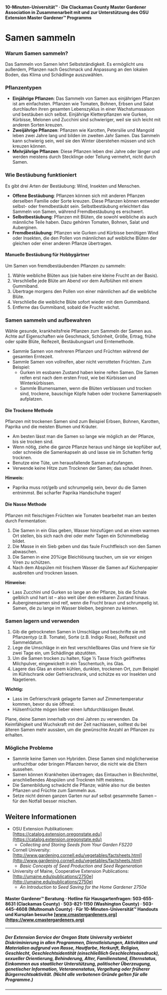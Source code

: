 #### 10-Minuten-Universität™ · Die Clackamas County Master Gardener Association in Zusammenarbeit mit und zur Unterstützung des OSU Extension Master Gardener™ Programms

# Samen sammeln

### Warum Samen sammeln?
Das Sammeln von Samen lehrt Selbstständigkeit. Es ermöglicht uns außerdem, Pflanzen nach Geschmack und Anpassung an den lokalen Boden, das Klima und Schädlinge auszuwählen.

### Pflanzentypen

- **Einjährige Pflanzen**: Das Sammeln von Samen aus einjährigen Pflanzen ist am einfachsten. Pflanzen wie Tomaten, Bohnen, Erbsen und Salat durchlaufen ihren gesamten Lebenszyklus in einer Wachstumssaison und bestäuben sich selbst. Einjährige Kletterpflanzen wie Gurken, Kürbisse, Melonen und Zucchini sind schwieriger, weil sie sich leicht mit anderen Sorten kreuzen.
- **Zweijährige Pflanzen**: Pflanzen wie Karotten, Petersilie und Mangold leben zwei Jahre lang und bilden im zweiten Jahr Samen. Das Sammeln kann schwierig sein, weil sie den Winter überstehen müssen und sich kreuzen können.
- **Mehrjährige Pflanzen**: Diese Pflanzen leben drei Jahre oder länger und werden meistens durch Stecklinge oder Teilung vermehrt, nicht durch Samen.

### Wie Bestäubung funktioniert

Es gibt drei Arten der Bestäubung: Wind, Insekten und Menschen.

- **Offene Bestäubung**: Pflanzen können sich mit anderen Pflanzen derselben Familie oder Sorte kreuzen. Diese Pflanzen können entweder selbst- oder fremdbestäubt sein. Selbstbestäubung erleichtert das Sammeln von Samen, während Fremdbestäubung es erschwert.
- **Selbstbestäubung**: Pflanzen mit Blüten, die sowohl weibliche als auch männliche Teile haben. Dazu gehören Tomaten, Bohnen, Salat und Auberginen.
- **Fremdbestäubung**: Pflanzen wie Gurken und Kürbisse benötigen Wind oder Insekten, die den Pollen von männlichen auf weibliche Blüten der gleichen oder einer anderen Pflanze übertragen.

#### Manuelle Bestäubung für Hobbygärtner

Um Samen von fremdbestäubenden Pflanzen zu sammeln:

1. Wähle weibliche Blüten aus (sie haben eine kleine Frucht an der Basis).
2. Verschließe jede Blüte am Abend vor dem Aufblühen mit einem Gummiband.
3. Übertrage morgens den Pollen von einer männlichen auf die weibliche Blüte.
4. Verschließe die weibliche Blüte sofort wieder mit dem Gummiband.
5. Entferne das Gummiband, sobald die Frucht wächst.

### Samen sammeln und aufbewahren

Wähle gesunde, krankheitsfreie Pflanzen zum Sammeln der Samen aus. Achte auf Eigenschaften wie Geschmack, Schönheit, Größe, Ertrag, frühe oder späte Blüte, Reifezeit, Bestäubungsart und Erntemethode.

- Sammle Samen von mehreren Pflanzen und Früchten während der gesamten Erntezeit.
- Sammle Samen von vollreifen, aber nicht verrotteten Früchten. Zum Beispiel:
  - Gurken im essbaren Zustand haben keine reifen Samen. Die Samen reifen erst nach dem ersten Frost, wie bei Kürbissen und Winterkürbissen.
  - Sammle Blumensamen, wenn die Blüten verblassen und trocken sind, trockene, bauschige Köpfe haben oder trockene Samenkapseln aufplatzen.

#### Die Trockene Methode

Pflanzen mit trockenen Samen sind zum Beispiel Erbsen, Bohnen, Karotten, Paprika und die meisten Blumen und Kräuter.

- Am besten lässt man die Samen so lange wie möglich an der Pflanze, bis sie trocken sind.
- Wenn nötig, ziehe die ganze Pflanze heraus und hänge sie kopfüber auf, oder schneide die Samenkapseln ab und lasse sie im Schatten fertig trocknen.
- Benutze eine Tüte, um herausfallende Samen aufzufangen.
- Verwende keine Hitze zum Trocknen der Samen; das schadet ihnen.

**Hinweis:**  
- Paprika muss rot/gelb und schrumpelig sein, bevor du die Samen entnimmst. Bei scharfer Paprika Handschuhe tragen!

#### Die Nasse Methode

Pflanzen mit fleischigen Früchten wie Tomaten bearbeitet man am besten durch Fermentation:

1. Die Samen in ein Glas geben, Wasser hinzufügen und an einen warmen Ort stellen, bis sich nach drei oder mehr Tagen ein Schimmelbelag bildet.
2. Die Masse in ein Sieb geben und das faule Fruchtfleisch von den Samen abwaschen.
3. Die Samen in eine 20%ige Bleichlösung tauchen, um sie vor einigen Viren zu schützen.
4. Nach dem Abspülen mit frischem Wasser die Samen auf Küchenpapier ausbreiten und trocknen lassen.

**Hinweise:**  
- Lass Zucchini und Gurken so lange an der Pflanze, bis die Schale gelblich und hart ist – also weit über den essbaren Zustand hinaus.
- Auberginensamen sind reif, wenn die Frucht braun und schrumpelig ist. Samen, die zu lange im Wasser bleiben, beginnen zu keimen.

### Samen lagern und verwenden

1. Gib die getrockneten Samen in Umschläge und beschrifte sie mit Pflanzentyp (z.B. Tomate), Sorte (z.B. Indigo Rose), Reifezeit und Sammeldatum.
2. Lege die Umschläge in ein fest verschließbares Glas und friere sie für zwei Tage ein, um Schädlinge abzutöten.
3. Um die Samen trocken zu halten, füge ½ Tasse frisch geöffnetes Milchpulver, eingewickelt in ein Taschentuch, ins Glas.
4. Lagere das Glas an einem kühlen, dunklen, trockenen Ort, zum Beispiel im Kühlschrank oder Gefrierschrank, und schütze es vor Insekten und Nagetieren.

**Wichtig:**  
- Lass im Gefrierschrank gelagerte Samen auf Zimmertemperatur kommen, bevor du sie öffnest.
- Hülsenfrüchte mögen lieber einen luftdurchlässigen Beutel.

Plane, deine Samen innerhalb von drei Jahren zu verwenden. Da Keimfähigkeit und Wuchskraft mit der Zeit nachlassen, solltest du bei älteren Samen mehr aussäen, um die gewünschte Anzahl an Pflanzen zu erhalten.

### Mögliche Probleme

- Sammle keine Samen von Hybriden. Diese Samen sind möglicherweise unfruchtbar oder bringen Pflanzen hervor, die nicht wie die Eltern aussehen.
- Samen können Krankheiten übertragen; das Eintauchen in Bleichmittel, anschließendes Abspülen und Trocknen hilft meistens.
- Die Samenbildung schwächt die Pflanze; wähle also nur die besten Pflanzen und Früchte zum Sammeln aus.
- Setze nicht deinen ganzen Garten nur auf selbst gesammelte Samen – für den Notfall besser mischen.

## Weitere Informationen

- OSU Extension Publikationen: [https://catalog.extension.oregonstate.edu](https://catalog.extension.oregonstate.edu)  
  - *Collecting and Storing Seeds from Your Garden FS220*
- Cornell University: [http://www.gardening.cornell.edu/vegetables/factsheets.html](http://www.gardening.cornell.edu/vegetables/factsheets.html)  
  - *Basic Concepts of Seed Production and Seed Regeneration*
- University of Maine, Cooperative Extension Publications: [http://umaine.edu/publications/2750e](http://umaine.edu/publications/2750e)  
  - *An Introduction to Seed Saving for the Home Gardener 2750e*

#### Master Gardener™ Beratung · Hotline für Hausgartenfragen: 503-655-8631 (Clackamas County) · 503-821-1150 (Washington County) · 503-445-4608 (Multnomah County) · Für 10-Minuten-Universität™ Handouts und Kursplan besuche [www.cmastergardeners.org](https://www.cmastergardeners.org)

---

##### Der Extension Service der Oregon State University verbietet Diskriminierung in allen Programmen, Dienstleistungen, Aktivitäten und Materialien aufgrund von Rasse, Hautfarbe, Herkunft, Religion, Geschlecht, Geschlechtsidentität (einschließlich Geschlechtsausdruck), sexueller Orientierung, Behinderung, Alter, Familienstand, Elternstatus, Einkommen aus staatlicher Unterstützung, politischer Überzeugung, genetischer Information, Veteranenstatus, Vergeltung oder früherer Bürgerrechtsaktivität. (Nicht alle verbotenen Gründe gelten für alle Programme.)
---
